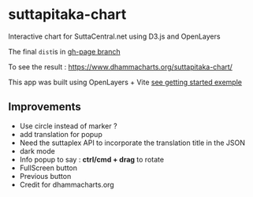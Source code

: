 # suttapitaka-chart

Interactive chart for SuttaCentral.net using D3.js and OpenLayers

The final `dist`is in [gh-page branch](https://github.com/DhammaCharts/suttapitaka-chart/tree/gh-page)

To see the result : https://www.dhammacharts.org/suttapitaka-chart/

This app was built using OpenLayers + Vite [see getting started exemple](https://openlayers.org/en/latest/doc/tutorials/bundle.html)

## Improvements

 - Use circle instead of marker ?
 - add translation for popup
  - Need the suttaplex API to incorporate the translation title in the JSON
 - dark mode
 - Info popup to say : **ctrl/cmd + drag** to rotate
 - FullScreen button
 - Previous button
 - Credit for dhammacharts.org
